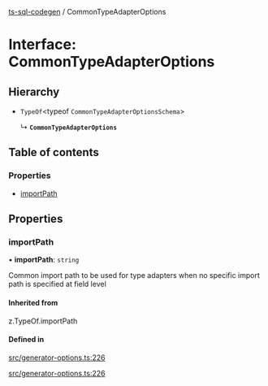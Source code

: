[ts-sql-codegen](../README.md) / CommonTypeAdapterOptions

# Interface: CommonTypeAdapterOptions

## Hierarchy

- `TypeOf`<typeof `CommonTypeAdapterOptionsSchema`\>

  ↳ **`CommonTypeAdapterOptions`**

## Table of contents

### Properties

- [importPath](CommonTypeAdapterOptions.md#importpath)

## Properties

### importPath

• **importPath**: `string`

Common import path to be used for type adapters
when no specific import path is specified at field level

#### Inherited from

z.TypeOf.importPath

#### Defined in

[src/generator-options.ts:226](https://github.com/lorefnon/ts-sql-codegen/blob/fa545e4/src/generator-options.ts#L226)

[src/generator-options.ts:226](https://github.com/lorefnon/ts-sql-codegen/blob/fa545e4/src/generator-options.ts#L226)
